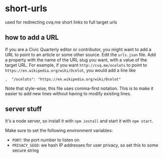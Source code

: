 short-urls
==========

used for redirecting cvq.me short links to full target urls

## how to add a URL
If you are a Civic Quarterly editor or contributor, you might want to add a URL to point to an article or some other source.
Edit the `urls.json` file. Add a property with the name of the URL slug you want, with a value of the target URL. For example, if you want `http://cvq.me/ocelots` to point to `https://en.wikipedia.org/wiki/Ocelot`, you would add a line like
```
,  "/ocelots": "https://en.wikipedia.org/wiki/Ocelot"
```

Note that style-wise, this file uses comma-first notation. This is to make it easier to add new lines without having to modify existing lines.

## server stuff
It's a node server, so install it with `npm install` and start it with `npm start`.

Make sure to set the following environment variables:
- `PORT`: the port number to listen on
- `PRIVACY_SEED`: we hash IP addresses for user privacy, so set this to some secure string